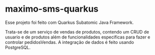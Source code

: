 # maximo-sms-quarkus

Esse projeto foi feito com Quarkus Subatomic Java Framework.

Trata-se de um serviço de vendas de produtos, contendo um CRUD de usuario e de produtos além de funcionalidades especificas para fazer e controlar pedidosVendas.
A integração de dados é feito usando PostgreSQL.
